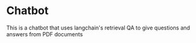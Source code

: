 # Chatbot
This is a chatbot that uses langchain's retrieval QA to give questions and answers from PDF documents
